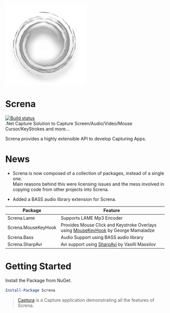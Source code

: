 ![Logo](Screna.png)
# Screna
[![Build status](https://ci.appveyor.com/api/projects/status/nadvi6vf6kl999g5?svg=true)](https://ci.appveyor.com/project/MathewSachin/screna)  
.Net Capture Solution to Capture Screen/Audio/Video/Mouse Cursor/KeyStrokes and more...

Screna provides a highly extensible API to develop Capturing Apps.

# News
* Screna is now composed of a collection of packages, instead of a single one.  
  Main reasons behind this were licensing issues and the mess involved in copying code from other projects into Screna.
  
* Added a BASS audio library extension for Screna.
  
Package             | Feature
--------------------|--------------------------------------------
Screna.Lame         | Supports LAME Mp3 Encoder
Screna.MouseKeyHook | Provides Mouse Click and Keystroke Overlays using [MouseKeyHook](https://github.com/gmamaladze/globalmousekeyhook) by George Mamaladze
Screna.Bass         | Audio Support using BASS audio library
Screna.SharpAvi     | Avi support using [SharpAvi](https://github.com/baSSiLL/SharpAvi) by Vasilli Massilov


# Getting Started

Install the Package from NuGet.
```powershell
Install-Package Screna
```

> [Captura](https://github.com/MathewSachin/Captura) is a Capture application demonstrating all the features of Screna.